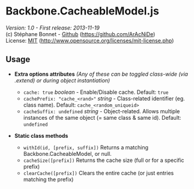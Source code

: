 Backbone.CacheableModel.js
=====
_Version: 1.0 - First release: 2013-11-19_  
(c) Stéphane Bonnet - [Github](https://github.com/ArAcNiDe)  (https://github.com/ArAcNiDe)  
License: [MIT](http://www.opensource.org/licenses/mit-license.php) (http://www.opensource.org/licenses/mit-license.php)  

  
Usage
-----

* __Extra options attributes__ _(Any of these can be toggled class-wide (via .extend) or during object instantiation)_
	* `cache: true` _boolean_ - Enable/Disable cache. Default: `true`
	* `cachePrefix: "cache_<rand>"` _string_ - Class-related identifier (eg. class name). Default: `cache_<random_uniqueid>`
	* `cacheSuffix: undefined` _string_ - Object-related. Allows multiple instances of the same object (= same class & same id). Default: `undefined`

* __Static class methods__
	* `withId(id, [prefix, suffix])` Returns a matching Backbone.CacheableModel, or null.
	* `cacheSize([prefix])` Returns the cache size (full or for a specific prefix)
	* `clearCache([prefix])` Clears the entire cache (or just entries matching the prefix)
